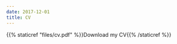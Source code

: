 ```yaml
---
date: 2017-12-01
title: CV
---
```


{{% staticref "files/cv.pdf" %}}Download my CV{{% /staticref %}}
